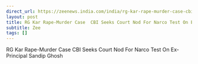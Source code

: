 ```yaml
---
direct_url: https://zeenews.india.com/india/rg-kar-rape-murder-case-cbi-seeks-court-nod-for-narco-test-on-ex-principal-sandip-ghosh-2796248.html
layout: post
title: RG Kar Rape-Murder Case  CBI Seeks Court Nod For Narco Test On Ex-Principal Sandip Ghosh
subtitle: Zee
tags: []
---
```


RG Kar Rape-Murder Case  CBI Seeks Court Nod For Narco Test On Ex-Principal Sandip Ghosh
